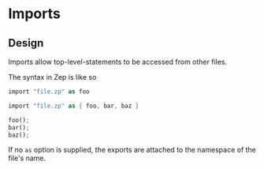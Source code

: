 # Imports

## Design

Imports allow top-level-statements to be accessed from other files.

The syntax in Zep is like so

```rust
import "file.zp" as foo
```

```rust
import "file.zp" as { foo, bar, baz }

foo();
bar();
baz();
```

If no `as` option is supplied, the exports are attached to the namespace of the file's name.